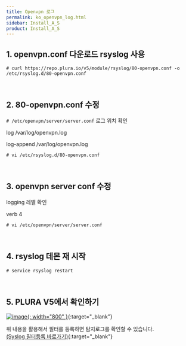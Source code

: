 ```yaml
---
title: Openvpn 로그
permalink: ko_openvpn_log.html
sidebar: Install_A_S
product: Install_A_S
---
```


## 1. openvpn.conf 다운로드 rsyslog 사용

`# curl https://repo.plura.io/v5/module/rsyslog/80-openvpn.conf -o /etc/rsyslog.d/80-openvpn.conf`

<br />

## 2. 80-openvpn.conf 수정

`# /etc/openvpn/server/server.conf` 로그 위치 확인

log /var/log/openvpn.log

log-append /var/log/openvpn.log

`# vi /etc/rsyslog.d/80-openvpn.conf`

<br />

## 3. openvpn server conf 수정

logging 레벨 확인

verb 4

`# vi /etc/openvpn/server/server.conf`

<br />

## 4. rsyslog 데몬 재 시작

`# service rsyslog restart`

<br />

## 5. PLURA V5에서 확인하기

[![image](/docs/images/Ins_G/openvpn/1.png){: width="800" }](/docs/images/Ins_G/openvpn/1.png){:target="_blank"}

위 내용을 활용해서 필터를 등록하면 탐지로그를 확인할 수 있습니다.   
[(Syslog 필터등록 바로가기)](https://qubitsec.github.io/ko_f_regi_syslog.html){:target="_blank"}